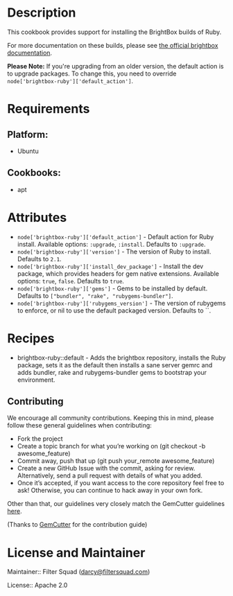 # Description

This cookbook provides support for installing the BrightBox builds of Ruby.

For more documentation on these builds, please see [the official brightbox documentation](http://blog.brightbox.co.uk/posts/next-generation-ruby-packages-for-ubuntu).

**Please Note:** If you're upgrading from an older version, the default action is to upgrade packages. To change this, you need to override `node['brightbox-ruby']['default_action']`.

# Requirements

## Platform:

* Ubuntu

## Cookbooks:

* apt

# Attributes

* `node['brightbox-ruby']['default_action']` - Default action for Ruby install. Available options: `:upgrade`, `:install`. Defaults to `:upgrade`.
* `node['brightbox-ruby']['version']` - The version of Ruby to install. Defaults to `2.1`.
* `node['brightbox-ruby']['install_dev_package']` - Install the dev package, which provides headers for gem native extensions. Available options: `true`, `false`. Defaults to `true`.
* `node['brightbox-ruby']['gems']` - Gems to be installed by default. Defaults to `["bundler", "rake", "rubygems-bundler"]`.
* `node['brightbox-ruby']['rubygems_version']` - The version of rubygems to enforce, or nil to use the default packaged version. Defaults to ``.

# Recipes

* brightbox-ruby::default - Adds the brightbox repository, installs the Ruby package, sets it as the default then installs a sane server gemrc and adds bundler, rake and rubygems-bundler gems to bootstrap your environment.

## Contributing

We encourage all community contributions. Keeping this in mind, please follow these general guidelines when contributing:

* Fork the project
* Create a topic branch for what you’re working on (git checkout -b awesome_feature)
* Commit away, push that up (git push your\_remote awesome\_feature)
* Create a new GitHub Issue with the commit, asking for review. Alternatively, send a pull request with details of what you added.
* Once it’s accepted, if you want access to the core repository feel free to ask! Otherwise, you can continue to hack away in your own fork.

Other than that, our guidelines very closely match the GemCutter guidelines [here](http://wiki.github.com/qrush/gemcutter/contribution-guidelines).

(Thanks to [GemCutter](http://wiki.github.com/qrush/gemcutter/) for the contribution guide)


# License and Maintainer

Maintainer:: Filter Squad (<darcy@filtersquad.com>)

License:: Apache 2.0
